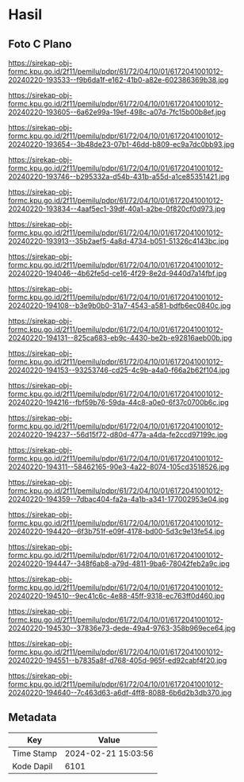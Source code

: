 # Hasil

## Foto C Plano

https://sirekap-obj-formc.kpu.go.id/2f11/pemilu/pdpr/61/72/04/10/01/6172041001012-20240220-193533--f9b6da1f-e162-41b0-a82e-602386369b38.jpg

https://sirekap-obj-formc.kpu.go.id/2f11/pemilu/pdpr/61/72/04/10/01/6172041001012-20240220-193605--6a62e99a-19ef-498c-a07d-7fc15b00b8ef.jpg

https://sirekap-obj-formc.kpu.go.id/2f11/pemilu/pdpr/61/72/04/10/01/6172041001012-20240220-193654--3b48de23-07b1-46dd-b809-ec9a7dc0bb93.jpg

https://sirekap-obj-formc.kpu.go.id/2f11/pemilu/pdpr/61/72/04/10/01/6172041001012-20240220-193746--b295332a-d54b-431b-a55d-a1ce85351421.jpg

https://sirekap-obj-formc.kpu.go.id/2f11/pemilu/pdpr/61/72/04/10/01/6172041001012-20240220-193834--4aaf5ec1-39df-40a1-a2be-0f820cf0d973.jpg

https://sirekap-obj-formc.kpu.go.id/2f11/pemilu/pdpr/61/72/04/10/01/6172041001012-20240220-193913--35b2aef5-4a8d-4734-b051-51326c4143bc.jpg

https://sirekap-obj-formc.kpu.go.id/2f11/pemilu/pdpr/61/72/04/10/01/6172041001012-20240220-194046--4b62fe5d-ce16-4f29-8e2d-9440d7a14fbf.jpg

https://sirekap-obj-formc.kpu.go.id/2f11/pemilu/pdpr/61/72/04/10/01/6172041001012-20240220-194108--b3e9b0b0-31a7-4543-a581-bdfb6ec0840c.jpg

https://sirekap-obj-formc.kpu.go.id/2f11/pemilu/pdpr/61/72/04/10/01/6172041001012-20240220-194131--825ca683-eb9c-4430-be2b-e92816aeb00b.jpg

https://sirekap-obj-formc.kpu.go.id/2f11/pemilu/pdpr/61/72/04/10/01/6172041001012-20240220-194153--93253746-cd25-4c9b-a4a0-f66a2b62f104.jpg

https://sirekap-obj-formc.kpu.go.id/2f11/pemilu/pdpr/61/72/04/10/01/6172041001012-20240220-194216--fbf59b76-59da-44c8-a0e0-6f37c0700b6c.jpg

https://sirekap-obj-formc.kpu.go.id/2f11/pemilu/pdpr/61/72/04/10/01/6172041001012-20240220-194237--56d15f72-d80d-477a-a4da-fe2ccd97199c.jpg

https://sirekap-obj-formc.kpu.go.id/2f11/pemilu/pdpr/61/72/04/10/01/6172041001012-20240220-194311--58462165-90e3-4a22-8074-105cd3518526.jpg

https://sirekap-obj-formc.kpu.go.id/2f11/pemilu/pdpr/61/72/04/10/01/6172041001012-20240220-194359--7dbac404-fa2a-4a1b-a341-177002953e04.jpg

https://sirekap-obj-formc.kpu.go.id/2f11/pemilu/pdpr/61/72/04/10/01/6172041001012-20240220-194420--6f3b751f-e09f-4178-bd00-5d3c9e13fe54.jpg

https://sirekap-obj-formc.kpu.go.id/2f11/pemilu/pdpr/61/72/04/10/01/6172041001012-20240220-194447--348f6ab8-a79d-4811-9ba6-78042feb2a9c.jpg

https://sirekap-obj-formc.kpu.go.id/2f11/pemilu/pdpr/61/72/04/10/01/6172041001012-20240220-194510--9ec41c6c-4e88-45ff-9318-ec763ff0d460.jpg

https://sirekap-obj-formc.kpu.go.id/2f11/pemilu/pdpr/61/72/04/10/01/6172041001012-20240220-194530--37836e73-dede-49a4-9763-358b969ece64.jpg

https://sirekap-obj-formc.kpu.go.id/2f11/pemilu/pdpr/61/72/04/10/01/6172041001012-20240220-194551--b7835a8f-d768-405d-965f-ed92cabf4f20.jpg

https://sirekap-obj-formc.kpu.go.id/2f11/pemilu/pdpr/61/72/04/10/01/6172041001012-20240220-194640--7c463d63-a6df-4ff8-8088-6b6d2b3db370.jpg


## Metadata

| Key        | Value               |
| ---------- | ------------------- |
| Time Stamp | 2024-02-21 15:03:56 |
| Kode Dapil | 6101                |



